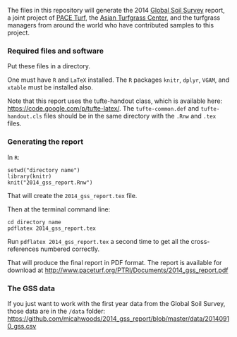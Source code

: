 The files in this repository will generate the 2014 [Global Soil Survey](http://www.paceturf.org/journal/global_soil_survey) report, a joint project of [PACE Turf](http://www.paceturf.org/), the [Asian Turfgrass Center](http://www.asianturfgrass.com/), and the turfgrass managers from around the world who have contributed samples to this project. 

### Required files and software

Put these files in a directory. 

One must have `R` and `LaTeX` installed. The `R` packages `knitr`, `dplyr`, `VGAM`, and `xtable` must be installed also.

Note that this report uses the tufte-handout class, which is available here: https://code.google.com/p/tufte-latex/. The `tufte-common.def` and `tufte-handout.cls` files should be in the same directory with the `.Rnw` and `.tex` files.

### Generating the report

In `R`:

`setwd("directory name")`   
`library(knitr)`   
`knit("2014_gss_report.Rnw")`   

That will create the `2014_gss_report.tex` file.

Then at the terminal command line:

`cd directory name`   
`pdflatex 2014_gss_report.tex`   

Run `pdflatex 2014_gss_report.tex` a second time to get all the cross-references numbered correctly.

That will produce the final report in PDF format. The report is available for download at http://www.paceturf.org/PTRI/Documents/2014_gss_report.pdf

### The GSS data

If you just want to work with the first year data from the Global Soil Survey, those data are in the `/data` folder: https://github.com/micahwoods/2014_gss_report/blob/master/data/20140910_gss.csv